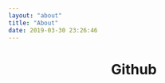 ```yaml
---
layout: "about"
title: "About"
date: 2019-03-30 23:26:46
---
```

<div style="text-align: center">
<h1><a herf="https://github.com/jinmu333">Github</a></h1>
</div>
